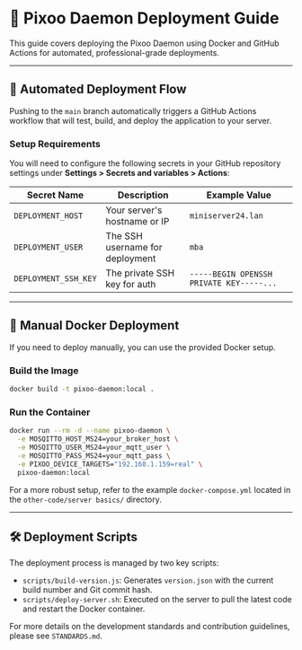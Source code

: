 # 🚀 Pixoo Daemon Deployment Guide

This guide covers deploying the Pixoo Daemon using Docker and GitHub Actions for
automated, professional-grade deployments.

---

## 🔄 Automated Deployment Flow

Pushing to the `main` branch automatically triggers a GitHub Actions workflow that
will test, build, and deploy the application to your server.

### Setup Requirements

You will need to configure the following secrets in your GitHub repository settings
under **Settings > Secrets and variables > Actions**:

| Secret Name          | Description                     | Example Value                            |
| -------------------- | ------------------------------- | ---------------------------------------- |
| `DEPLOYMENT_HOST`    | Your server's hostname or IP    | `miniserver24.lan`                       |
| `DEPLOYMENT_USER`    | The SSH username for deployment | `mba`                                    |
| `DEPLOYMENT_SSH_KEY` | The private SSH key for auth    | `-----BEGIN OPENSSH PRIVATE KEY-----...` |

---

## 🐳 Manual Docker Deployment

If you need to deploy manually, you can use the provided Docker setup.

### Build the Image

```bash
docker build -t pixoo-daemon:local .
```

### Run the Container

```bash
docker run --rm -d --name pixoo-daemon \
  -e MOSQITTO_HOST_MS24=your_broker_host \
  -e MOSQITTO_USER_MS24=your_mqtt_user \
  -e MOSQITTO_PASS_MS24=your_mqtt_pass \
  -e PIXOO_DEVICE_TARGETS="192.168.1.159=real" \
  pixoo-daemon:local
```

For a more robust setup, refer to the example `docker-compose.yml` located in
the `other-code/server basics/` directory.

---

## 🛠️ Deployment Scripts

The deployment process is managed by two key scripts:

- `scripts/build-version.js`: Generates `version.json` with the current build
  number and Git commit hash.
- `scripts/deploy-server.sh`: Executed on the server to pull the latest code and
  restart the Docker container.

For more details on the development standards and contribution guidelines, please
see `STANDARDS.md`.

